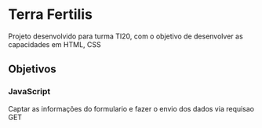 # Terra Fertilis

Projeto desenvolvido para turma TI20, com o objetivo de desenvolver as capacidades em HTML, CSS

## Objetivos

### JavaScript
Captar as informações do formulario e fazer o envio dos dados via requisao GET